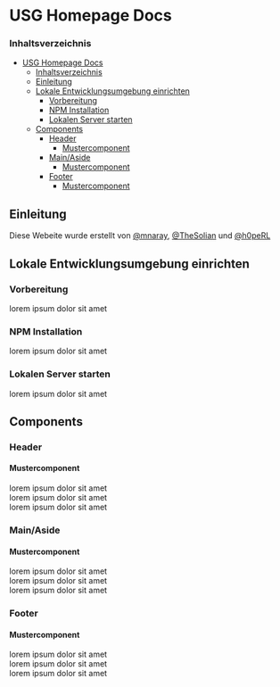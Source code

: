 # USG Homepage Docs

### Inhaltsverzeichnis

- [USG Homepage Docs](#usg-homepage-docs)
  - [Inhaltsverzeichnis](#inhaltsverzeichnis)
  - [Einleitung](#einleitung)
  - [Lokale Entwicklungsumgebung einrichten](#lokale-entwicklungsumgebung-einrichten)
    - [Vorbereitung](#vorbereitung)
    - [NPM Installation](#npm-installation)
    - [Lokalen Server starten](#lokalen-server-starten)
  - [Components](#components)
    - [Header](#header)
      - [Mustercomponent](#mustercomponent)
    - [Main/Aside](#mainaside)
      - [Mustercomponent](#mustercomponent-1)
    - [Footer](#footer)
      - [Mustercomponent](#mustercomponent-2)

## Einleitung

Diese Webeite wurde erstellt von [@mnaray](https://github.com/mnaray), [@TheSolian](https://github.com/TheSolian) und [@h0peRL](https://github.com/h0peRL)

## Lokale Entwicklungsumgebung einrichten

### Vorbereitung

lorem ipsum dolor sit amet

### NPM Installation

lorem ipsum dolor sit amet

### Lokalen Server starten

lorem ipsum dolor sit amet

## Components

### Header

#### Mustercomponent

lorem ipsum dolor sit amet  
lorem ipsum dolor sit amet  
lorem ipsum dolor sit amet

### Main/Aside

#### Mustercomponent

lorem ipsum dolor sit amet  
lorem ipsum dolor sit amet  
lorem ipsum dolor sit amet

### Footer

#### Mustercomponent

lorem ipsum dolor sit amet  
lorem ipsum dolor sit amet  
lorem ipsum dolor sit amet
